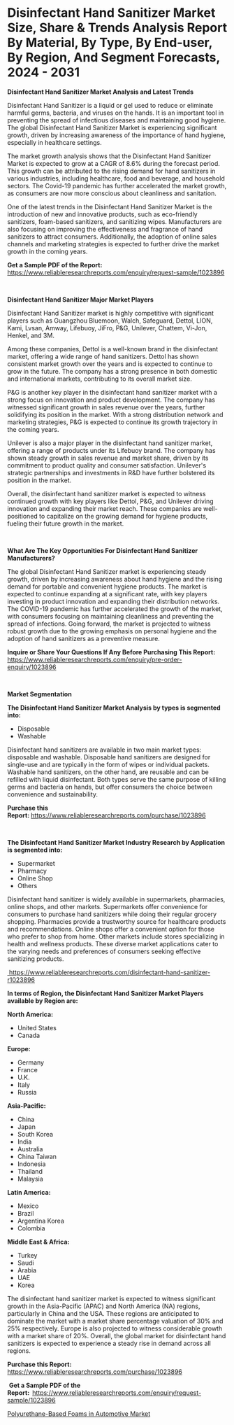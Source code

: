 <p><h1>Disinfectant Hand Sanitizer Market Size, Share & Trends Analysis Report By Material, By Type, By End-user, By Region, And Segment Forecasts, 2024 - 2031</h1></p><p><strong>Disinfectant Hand Sanitizer Market Analysis and Latest Trends</strong></p>
<p><p>Disinfectant Hand Sanitizer is a liquid or gel used to reduce or eliminate harmful germs, bacteria, and viruses on the hands. It is an important tool in preventing the spread of infectious diseases and maintaining good hygiene. The global Disinfectant Hand Sanitizer Market is experiencing significant growth, driven by increasing awareness of the importance of hand hygiene, especially in healthcare settings.</p><p>The market growth analysis shows that the Disinfectant Hand Sanitizer Market is expected to grow at a CAGR of 8.6% during the forecast period. This growth can be attributed to the rising demand for hand sanitizers in various industries, including healthcare, food and beverage, and household sectors. The Covid-19 pandemic has further accelerated the market growth, as consumers are now more conscious about cleanliness and sanitation.</p><p>One of the latest trends in the Disinfectant Hand Sanitizer Market is the introduction of new and innovative products, such as eco-friendly sanitizers, foam-based sanitizers, and sanitizing wipes. Manufacturers are also focusing on improving the effectiveness and fragrance of hand sanitizers to attract consumers. Additionally, the adoption of online sales channels and marketing strategies is expected to further drive the market growth in the coming years.</p></p>
<p><strong>Get a Sample PDF of the Report:&nbsp;</strong> <a href="https://www.reliableresearchreports.com/enquiry/request-sample/1023896">https://www.reliableresearchreports.com/enquiry/request-sample/1023896</a></p>
<p>&nbsp;</p>
<p><strong>Disinfectant Hand Sanitizer Major Market Players</strong></p>
<p><p>Disinfectant Hand Sanitizer market is highly competitive with significant players such as Guangzhou Bluemoon, Walch, Safeguard, Dettol, LION, Kami, Lvsan, Amway, Lifebuoy, JiFro, P&G, Unilever, Chattem, Vi-Jon, Henkel, and 3M. </p><p>Among these companies, Dettol is a well-known brand in the disinfectant market, offering a wide range of hand sanitizers. Dettol has shown consistent market growth over the years and is expected to continue to grow in the future. The company has a strong presence in both domestic and international markets, contributing to its overall market size.</p><p>P&G is another key player in the disinfectant hand sanitizer market with a strong focus on innovation and product development. The company has witnessed significant growth in sales revenue over the years, further solidifying its position in the market. With a strong distribution network and marketing strategies, P&G is expected to continue its growth trajectory in the coming years.</p><p>Unilever is also a major player in the disinfectant hand sanitizer market, offering a range of products under its Lifebuoy brand. The company has shown steady growth in sales revenue and market share, driven by its commitment to product quality and consumer satisfaction. Unilever's strategic partnerships and investments in R&D have further bolstered its position in the market.</p><p>Overall, the disinfectant hand sanitizer market is expected to witness continued growth with key players like Dettol, P&G, and Unilever driving innovation and expanding their market reach. These companies are well-positioned to capitalize on the growing demand for hygiene products, fueling their future growth in the market.</p></p>
<p>&nbsp;</p>
<p><strong>What Are The Key Opportunities For Disinfectant Hand Sanitizer Manufacturers?</strong></p>
<p><p>The global Disinfectant Hand Sanitizer market is experiencing steady growth, driven by increasing awareness about hand hygiene and the rising demand for portable and convenient hygiene products. The market is expected to continue expanding at a significant rate, with key players investing in product innovation and expanding their distribution networks. The COVID-19 pandemic has further accelerated the growth of the market, with consumers focusing on maintaining cleanliness and preventing the spread of infections. Going forward, the market is projected to witness robust growth due to the growing emphasis on personal hygiene and the adoption of hand sanitizers as a preventive measure.</p></p>
<p><strong>Inquire or Share Your Questions If Any Before Purchasing This Report:</strong> <a href="https://www.reliableresearchreports.com/enquiry/pre-order-enquiry/1023896">https://www.reliableresearchreports.com/enquiry/pre-order-enquiry/1023896</a></p>
<p>&nbsp;</p>
<p><strong>Market Segmentation</strong></p>
<p><strong>The Disinfectant Hand Sanitizer Market Analysis by types is segmented into:</strong></p>
<p><ul><li>Disposable</li><li>Washable</li></ul></p>
<p><p>Disinfectant hand sanitizers are available in two main market types: disposable and washable. Disposable hand sanitizers are designed for single-use and are typically in the form of wipes or individual packets. Washable hand sanitizers, on the other hand, are reusable and can be refilled with liquid disinfectant. Both types serve the same purpose of killing germs and bacteria on hands, but offer consumers the choice between convenience and sustainability.</p></p>
<p><strong>Purchase this Report:&nbsp;</strong><a href="https://www.reliableresearchreports.com/purchase/1023896">https://www.reliableresearchreports.com/purchase/1023896</a></p>
<p>&nbsp;</p>
<p><strong>The Disinfectant Hand Sanitizer Market Industry Research by Application is segmented into:</strong></p>
<p><ul><li>Supermarket</li><li>Pharmacy</li><li>Online Shop</li><li>Others</li></ul></p>
<p><p>Disinfectant hand sanitizer is widely available in supermarkets, pharmacies, online shops, and other markets. Supermarkets offer convenience for consumers to purchase hand sanitizers while doing their regular grocery shopping. Pharmacies provide a trustworthy source for healthcare products and recommendations. Online shops offer a convenient option for those who prefer to shop from home. Other markets include stores specializing in health and wellness products. These diverse market applications cater to the varying needs and preferences of consumers seeking effective sanitizing products.</p></p>
<p><a href="https://www.reliableresearchreports.com/disinfectant-hand-sanitizer-r1023896">&nbsp;https://www.reliableresearchreports.com/disinfectant-hand-sanitizer-r1023896</a></p>
<p><strong>In terms of Region, the Disinfectant Hand Sanitizer Market Players available by Region are:</strong></p>
<p>
    <p> <strong> North America: </strong>
        <ul>
            <li>United States</li>
            <li>Canada</li>
        </ul>
        </p> 
    <p> <strong> Europe: </strong>
        <ul>
            <li>Germany</li>
            <li>France</li>
            <li>U.K.</li>
            <li>Italy</li>
            <li>Russia</li>
        </ul>
        </p> 
    <p> <strong> Asia-Pacific: </strong>
        <ul>
            <li>China</li>
            <li>Japan</li>
            <li>South Korea</li>
            <li>India</li>
            <li>Australia</li>
            <li>China Taiwan</li>
            <li>Indonesia</li>
            <li>Thailand</li>
            <li>Malaysia</li>
        </ul>
        </p> 
    <p> <strong> Latin America: </strong>
        <ul>
            <li>Mexico</li>
            <li>Brazil</li>
            <li>Argentina Korea</li>
            <li>Colombia</li>
        </ul>
        </p> 
    <p> <strong> Middle East & Africa: </strong>
        <ul>
            <li>Turkey</li>
            <li>Saudi</li>
            <li>Arabia</li>
            <li>UAE</li>
            <li>Korea</li>
        </ul>
    </p>
    </p>
<p><p>The disinfectant hand sanitizer market is expected to witness significant growth in the Asia-Pacific (APAC) and North America (NA) regions, particularly in China and the USA. These regions are anticipated to dominate the market with a market share percentage valuation of 30% and 25% respectively. Europe is also projected to witness considerable growth with a market share of 20%. Overall, the global market for disinfectant hand sanitizers is expected to experience a steady rise in demand across all regions.</p></p>
<p><strong>Purchase this Report: </strong><a href="https://www.reliableresearchreports.com/purchase/1023896">https://www.reliableresearchreports.com/purchase/1023896</a></p>
<p>&nbsp;<strong>Get a Sample PDF of the Report:&nbsp;&nbsp;</strong><a href="https://www.reliableresearchreports.com/enquiry/request-sample/1023896">https://www.reliableresearchreports.com/enquiry/request-sample/1023896</a></p>
<p><strong></strong></p>
<p><p><a href="https://issuu.com/reportprime-2/docs/polyurethane-based-foams-in-automotive-market-size">Polyurethane-Based Foams in Automotive Market</a></p></p>
